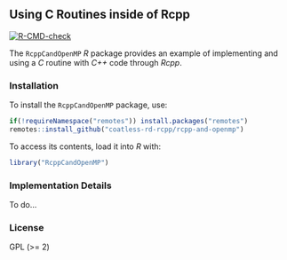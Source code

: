 ## Using C Routines inside of Rcpp

<!-- badges: start -->
[![R-CMD-check](https://github.com/coatless-rd-rcpp/rcpp-c-and-openmp/actions/workflows/R-CMD-check.yaml/badge.svg)](https://github.com/coatless-rd-rcpp/rcpp-c-and-openmp/actions/workflows/R-CMD-check.yaml)
<!-- badges: end -->
  
The `RcppCandOpenMP` _R_ package provides an example of implementing and using a
_C_ routine with _C++_ code through _Rcpp_.

### Installation

To install the `RcppCandOpenMP` package, use:

```r
if(!requireNamespace("remotes")) install.packages("remotes")
remotes::install_github("coatless-rd-rcpp/rcpp-and-openmp")
```

To access its contents, load it into _R_ with:

```r
library("RcppCandOpenMP")
```

### Implementation Details

To do...

### License

GPL (\>= 2)